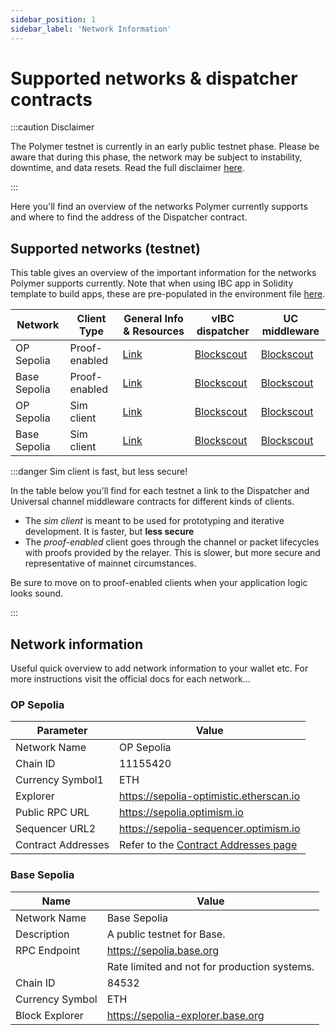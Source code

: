 ```yaml
---
sidebar_position: 1
sidebar_label: 'Network Information'
---
```


# Supported networks & dispatcher contracts

:::caution Disclaimer

The Polymer testnet is currently in an early public testnet phase. Please be aware that during this phase, the network may be subject to instability, downtime, and data resets. Read the full disclaimer [here](./disclaimer.md).

:::

Here you'll find an overview of the networks Polymer currently supports and where to find the address of the Dispatcher contract.

## Supported networks (testnet)

This table gives an overview of the important information for the networks Polymer supports currently. Note that when using IBC app in Solidity template to build apps, these are pre-populated in the environment file [here](https://github.com/open-ibc/ibc-app-solidity-template/blob/main/.env.example).

| Network                  | Client Type | General Info & Resources | vIBC dispatcher | UC middleware |
| ------------------------ | ----------- | ------------------------ | ------------------------ | ------------------------ |
| OP Sepolia       | Proof-enabled | [Link](https://docs.optimism.io/chain/networks#op-sepolia)    | [Blockscout](https://optimism-sepolia.blockscout.com/address/0xE2029629f51ab994210d671Dc08b7Ec94899b278) | [Blockscout](https://optimism-sepolia.blockscout.com/address/0xcce3D25C3189891617543D7f7398122E08a03cC6) |
| Base Sepolia     | Proof-enabled | [Link](https://docs.base.org/network-information#base-testnet-sepolia)      | [Blockscout](https://base-sepolia.blockscout.com/address/0x9fcd52449261F732d017F8BD1CaCDc3dFbcD0361)              | [Blockscout](https://base-sepolia.blockscout.com/address/0x090850b654B054aCC11711b6805FD84c74555D85) |
| OP Sepolia       | Sim client | [Link](https://docs.optimism.io/chain/networks#op-sepolia)    | [Blockscout](https://optimism-sepolia.blockscout.com/address/0x8957494cCD4B085133E9A8d3600b766427d4976a) | [Blockscout](https://optimism-sepolia.blockscout.com/address/0xdAa9e8B289730ae3161E9e91b3F7D6FF5D26D00D) |
| Base Sepolia     | Sim client | [Link](https://docs.base.org/network-information#base-testnet-sepolia)      | [Blockscout](https://base-sepolia.blockscout.com/address/0xb7B9f6f8CF00bf9fAe840A608600F47A665080f4)              | [Blockscout](https://base-sepolia.blockscout.com/address/0xaBDdc50C2aF67E2fcF52Cc0db758f34be189bF99) |

:::danger Sim client is fast, but less secure!

In the table below you'll find for each testnet a link to the Dispatcher and Universal channel middleware contracts for different kinds of clients. 

- The _sim client_ is meant to be used for prototyping and iterative development. It is faster, but **less secure**
- The _proof-enabled_ client goes through the channel or packet lifecycles with proofs provided by the relayer. This is slower, but more secure and representative of mainnet circumstances.

Be sure to move on to proof-enabled clients when your application logic looks sound.

:::

## Network information

Useful quick overview to add network information to your wallet etc. For more instructions visit the official docs for each network...

### OP Sepolia

| Parameter          | Value                                          |
|--------------------|------------------------------------------------|
| Network Name       | OP Sepolia                                     |
| Chain ID           | 11155420                                       |
| Currency Symbol1   | ETH                                            |
| Explorer           | https://sepolia-optimistic.etherscan.io        |
| Public RPC URL     | https://sepolia.optimism.io                    |
| Sequencer URL2     | https://sepolia-sequencer.optimism.io          |
| Contract Addresses | Refer to the [Contract Addresses page](https://docs.optimism.io/chain/addresses#testnet-sepolia)           |


### Base Sepolia

| Name           | Value                                  |
|----------------|----------------------------------------|
| Network Name   | Base Sepolia                           |
| Description    | A public testnet for Base.             |
| RPC Endpoint   | https://sepolia.base.org                |
|                | Rate limited and not for production systems. |
| Chain ID       | 84532                                  |
| Currency Symbol| ETH                                    |
| Block Explorer | https://sepolia-explorer.base.org      |
